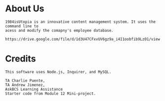# About Us

    1984isUtopia is an innovative content management system. It uses the command line to 
    acess and modify the comapny's employee database.
    
    https://drive.google.com/file/d/1d3U47CFxvUV6gz9a_i4I1oobfib9LzO1/view

# Credits

    This software uses Node.js, Inquirer, and MySQL.

    TA Charlie Puente,
    TA Andrew Jimenez,
    AskBCS Learning Assistance
    Starter code from Module 12 Mini-project.


    
 



